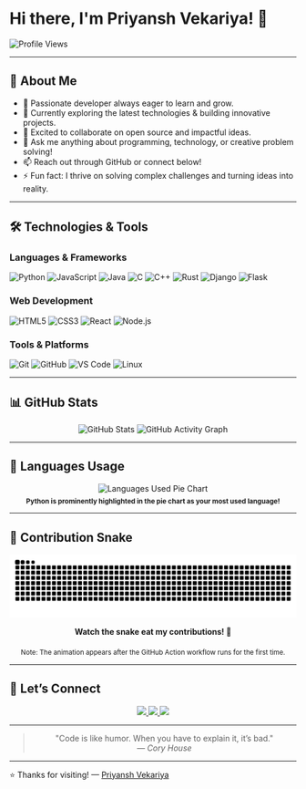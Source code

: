 # Hi there, I'm Priyansh Vekariya! 👋

![Profile Views](https://komarev.com/ghpvc/?username=priyansh0712&color=blue&style=flat-square)

---

## 🚀 About Me

- 🔭 Passionate developer always eager to learn and grow.
- 🌱 Currently exploring the latest technologies & building innovative projects.
- 👯 Excited to collaborate on open source and impactful ideas.
- 💬 Ask me anything about programming, technology, or creative problem solving!
- 📫 Reach out through GitHub or connect below!
- ⚡ Fun fact: I thrive on solving complex challenges and turning ideas into reality.

---

## 🛠️ Technologies & Tools

### Languages & Frameworks
![Python](https://img.shields.io/badge/-Python-3776AB?style=flat-square&logo=python&logoColor=white)
![JavaScript](https://img.shields.io/badge/-JavaScript-F7DF1E?style=flat-square&logo=javascript&logoColor=black)
![Java](https://img.shields.io/badge/-Java-007396?style=flat-square&logo=java&logoColor=white)
![C](https://img.shields.io/badge/-C-00599C?style=flat-square&logo=c&logoColor=white)
![C++](https://img.shields.io/badge/-C++-00599C?style=flat-square&logo=cplusplus&logoColor=white)
![Rust](https://img.shields.io/badge/-Rust-000000?style=flat-square&logo=rust&logoColor=white)
![Django](https://img.shields.io/badge/-Django-092E20?style=flat-square&logo=django&logoColor=white)
![Flask](https://img.shields.io/badge/-Flask-000000?style=flat-square&logo=flask&logoColor=white)

### Web Development
![HTML5](https://img.shields.io/badge/-HTML5-E34F26?style=flat-square&logo=html5&logoColor=white)
![CSS3](https://img.shields.io/badge/-CSS3-1572B6?style=flat-square&logo=css3&logoColor=white)
![React](https://img.shields.io/badge/-React-61DAFB?style=flat-square&logo=react&logoColor=black)
![Node.js](https://img.shields.io/badge/-Node.js-339933?style=flat-square&logo=nodedotjs&logoColor=white)

### Tools & Platforms
![Git](https://img.shields.io/badge/-Git-F05032?style=flat-square&logo=git&logoColor=white)
![GitHub](https://img.shields.io/badge/-GitHub-181717?style=flat-square&logo=github&logoColor=white)
![VS Code](https://img.shields.io/badge/-VS%20Code-007ACC?style=flat-square&logo=visualstudiocode&logoColor=white)
![Linux](https://img.shields.io/badge/-Linux-FCC624?style=flat-square&logo=linux&logoColor=black)

---

## 📊 GitHub Stats

<div align="center">

![GitHub Stats](https://github-readme-stats.vercel.app/api?username=priyansh0712&show_icons=true&theme=radical)
![GitHub Activity Graph](https://github-readme-activity-graph.vercel.app/graph?username=priyansh0712&theme=react-dark)

</div>

---

## 🥧 Languages Usage

<div align="center">

<!--
  The following pie chart is generated by github-profile-summary-cards.
  Python is highlighted in the chart due to its dominance in your repositories.
-->
<img src="https://github-profile-summary-cards.vercel.app/api/cards/most-used-languages?username=priyansh0712&theme=radical&layout=pie&langs_count=10" alt="Languages Used Pie Chart" />

<br>
<sub><b>Python is prominently highlighted in the pie chart as your most used language!</b></sub>

</div>

---

## 🐍 Contribution Snake

<div align="center">

<!-- Snake animation will appear here after the workflow runs -->
<p align="center">
  <picture>
    <source media="(prefers-color-scheme: dark)" srcset="https://raw.githubusercontent.com/priyansh0712/Priyansh-Vekariya/output/snake-dark.svg" />
    <img alt="github contribution snake" src="https://raw.githubusercontent.com/priyansh0712/Priyansh-Vekariya/output/snake.svg" />
  </picture>
</p>

**Watch the snake eat my contributions! 🐍**

<sub>Note: The animation appears after the GitHub Action workflow runs for the first time.</sub>

</div>

---

## 🤝 Let’s Connect

<p align="center">
  <a href="mailto:priyanshvekariya08@gmail.com">
    <img src="https://img.shields.io/badge/-Email-D14836?style=for-the-badge&logo=gmail&logoColor=white"/>
  </a>
  <a href="https://github.com/priyansh0712">
    <img src="https://img.shields.io/badge/-GitHub-181717?style=for-the-badge&logo=github&logoColor=white"/>
  </a>
  <a href="https://www.linkedin.com/in/priyansh-vekariya-20a346310/overlay/about-this-profile/?lipi=urn%3Ali%3Apage%3Ad_flagship3_profile_view_base%3BscpPuL5GSfaZGpBAvnP8sQ%3D%3D">
    <img src="https://img.shields.io/badge/-LinkedIn-0077B5?style=for-the-badge&logo=linkedin&logoColor=white"/>
  </a>
</p>

---

<div align="center">

> "Code is like humor. When you have to explain it, it’s bad."  
> <em>— Cory House</em>

</div>

---

⭐️ Thanks for visiting! — [Priyansh Vekariya](https://github.com/priyansh0712)
